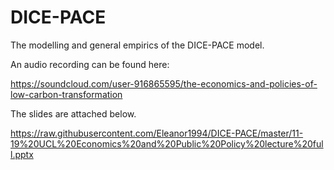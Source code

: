 # DICE-PACE
The modelling and general empirics of the DICE-PACE model.

An audio recording can be found here:

https://soundcloud.com/user-916865595/the-economics-and-policies-of-low-carbon-transformation

The slides are attached below.

https://raw.githubusercontent.com/Eleanor1994/DICE-PACE/master/11-19%20UCL%20Economics%20and%20Public%20Policy%20lecture%20full.pptx
